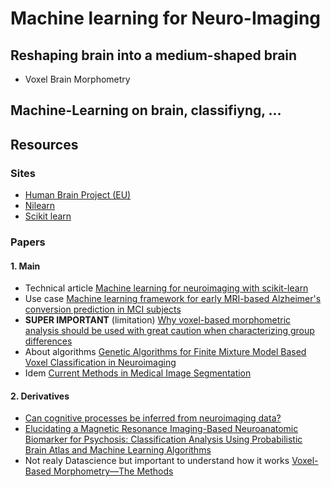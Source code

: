 # Machine learning for Neuro-Imaging

## Reshaping brain into a medium-shaped brain

* Voxel Brain Morphometry

## Machine-Learning on brain, classifiyng, ...

## Resources

### Sites

* [Human Brain Project (EU)](https://www.humanbrainproject.eu)
* [Nilearn](http://nilearn.github.io)
* [Scikit learn](http://scikit-learn.org)

### Papers

#### 1. Main

* Technical article [Machine learning for neuroimaging with scikit-learn](https://www.ncbi.nlm.nih.gov/pmc/articles/PMC3930868/)
* Use case [Machine learning framework for early MRI-based Alzheimer's conversion prediction in MCI subjects](http://www.sciencedirect.com/science/article/pii/S1053811914008131)
* **SUPER IMPORTANT** (limitation) [Why voxel-based morphometric analysis should be used with great caution when characterizing group differences](http://www.sciencedirect.com/science/article/pii/S1053811904002861)
* About algorithms [Genetic Algorithms for Finite Mixture Model Based Voxel Classification in Neuroimaging](http://ieeexplore.ieee.org/abstract/document/4162643/?reload=true)
* Idem [Current Methods in Medical Image Segmentation](http://www.annualreviews.org/doi/abs/10.1146/annurev.bioeng.2.1.315)

#### 2. Derivatives

* [Can cognitive processes be inferred from neuroimaging data?](http://www.sciencedirect.com/science/article/pii/S1364661305003360)
* [Elucidating a Magnetic Resonance Imaging-Based Neuroanatomic Biomarker for Psychosis: Classification Analysis Using Probabilistic Brain Atlas and Machine Learning Algorithms](http://www.sciencedirect.com/science/article/pii/S0006322309008932)
* Not realy Datascience but important to understand how it works [Voxel-Based Morphometry—The Methods](http://www.sciencedirect.com/science/article/pii/S1053811900905822)